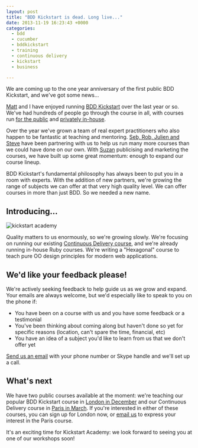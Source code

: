 ```yaml
---
layout: post
title: "BDD Kickstart is dead. Long live..."
date: 2013-11-19 16:23:43 +0000
categories:
  - bdd
  - cucumber
  - bddkickstart
  - training
  - continuous delivery
  - kickstart
  - business

---
```

We are coming up to the one year anniversary of the first public BDD Kickstart, and we've got some news...

[Matt](http://mattwynne.net) and I have enjoyed running [BDD Kickstart](http://bddkickstart.com/) over the last year or so. We've had hundreds of people go through the course in all, with courses run [for the public](http://kickstartacademy.io/courses) and [privately in-house](http://kickstartacademy.io/in-house-courses).

Over the year we've grown a team of real expert practitioners who also happen to be fantastic at teaching and mentoring. [Seb, Rob, Julien and Steve](http://kickstartacademy.io/team) have been partnering with us to help us run many more courses than we could have done on our own. With [Suzan](http://suzanbond.com/) publicising and marketing the courses, we have built up some great momentum: enough to expand our course lineup.

BDD Kickstart's fundamental philosophy has always been to put you in a room with experts. With the addition of new partners, we're growing the range of subjects we can offer at that very high quality level. We can offer courses in more than just BDD. So we needed a new name.

## Introducing...

![kickstart academy](http://chrismdp.com/files/ka-logo.png)

Quality matters to us enormously, so we're growing slowly. We're focusing on running our existing [Continuous Delivery course](http://kickstartacademy.io/courses/continuous-delivery-kickstart), and we're already running in-house Ruby courses. We're writing a "Hexagonal" course to teach pure OO design principles for modern web applications.

## We'd like your feedback please!

We're actively seeking feedback to help guide us as we grow and expand. Your emails are always welcome, but we'd especially like to speak to you on the phone if:

* You have been on a course with us and you have some feedback or a testimonial
* You've been thinking about coming along but haven't done so yet for specific reasons (location, can't spare the time, financial, etc)
* You have an idea of a subject you'd like to learn from us that we don't offer yet

[Send us an email](mailto:hello@bddkickstart.com?subject=Feedback) with your phone number or Skype handle and we'll set up a call.

## What's next

We have two public courses available at the moment: we're teaching our popular BDD Kickstart course in [London in December](http://kickstartacademy.io/dates#bdd-london) and our Continuous Delivery course in [Paris in March](http://kickstartacademy.io/dates#cd-paris). If you're interested in either of these courses, you can sign up for London now, or [email us](mailto:hello@bddkickstart.com?subject=Continous+Delivery+Kickstart+enquiry+Paris+2014) to express your interest in the Paris course.

It's an exciting time for Kickstart Academy: we look forward to seeing you at one of our workshops soon!
